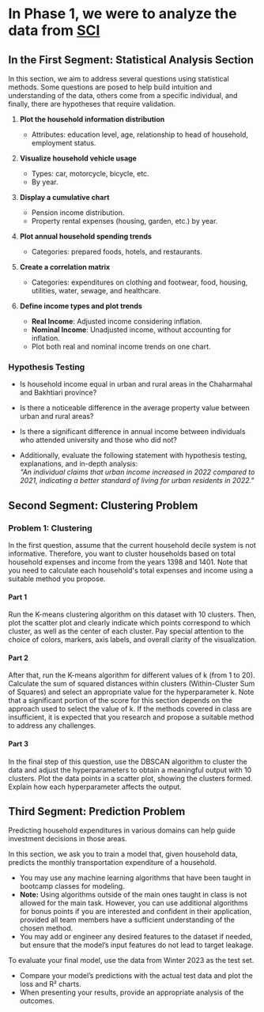 # In Phase 1, we were to analyze the data from [SCI](https://amar.org.ir)

## In the First Segment: Statistical Analysis Section

In this section, we aim to address several questions using statistical methods. Some questions are posed to help build intuition and understanding of the data, others come from a specific individual, and finally, there are hypotheses that require validation.

1. **Plot the household information distribution**  
   - Attributes: education level, age, relationship to head of household, employment status.

2. **Visualize household vehicle usage**  
   - Types: car, motorcycle, bicycle, etc.  
   - By year.

3. **Display a cumulative chart**  
   - Pension income distribution.  
   - Property rental expenses (housing, garden, etc.) by year.

4. **Plot annual household spending trends**  
   - Categories: prepared foods, hotels, and restaurants.

5. **Create a correlation matrix**  
   - Categories: expenditures on clothing and footwear, food, housing, utilities, water, sewage, and healthcare.

6. **Define income types and plot trends**  
   - **Real Income**: Adjusted income considering inflation.  
   - **Nominal Income**: Unadjusted income, without accounting for inflation.  
   - Plot both real and nominal income trends on one chart.

### Hypothesis Testing

- Is household income equal in urban and rural areas in the Chaharmahal and Bakhtiari province?

- Is there a noticeable difference in the average property value between urban and rural areas?

- Is there a significant difference in annual income between individuals who attended university and those who did not?

- Additionally, evaluate the following statement with hypothesis testing, explanations, and in-depth analysis:  
  *"An individual claims that urban income increased in 2022 compared to 2021, indicating a better standard of living for urban residents in 2022."*

## Second Segment: Clustering Problem

### Problem 1: Clustering

In the first question, assume that the current household decile system is not informative. Therefore, you want to cluster households based on total household expenses and income from the years 1398 and 1401. Note that you need to calculate each household's total expenses and income using a suitable method you propose.

#### Part 1

Run the K-means clustering algorithm on this dataset with 10 clusters. Then, plot the scatter plot and clearly indicate which points correspond to which cluster, as well as the center of each cluster. Pay special attention to the choice of colors, markers, axis labels, and overall clarity of the visualization.

#### Part 2

After that, run the K-means algorithm for different values of k (from 1 to 20). Calculate the sum of squared distances within clusters (Within-Cluster Sum of Squares) and select an appropriate value for the hyperparameter k. Note that a significant portion of the score for this section depends on the approach used to select the value of k. If the methods covered in class are insufficient, it is expected that you research and propose a suitable method to address any challenges.

#### Part 3

In the final step of this question, use the DBSCAN algorithm to cluster the data and adjust the hyperparameters to obtain a meaningful output with 10 clusters. Plot the data points in a scatter plot, showing the clusters formed. Explain how each hyperparameter affects the output.

## Third Segment: Prediction Problem

Predicting household expenditures in various domains can help guide investment decisions in those areas.

In this section, we ask you to train a model that, given household data, predicts the monthly transportation expenditure of a household.

- You may use any machine learning algorithms that have been taught in bootcamp classes for modeling.
- **Note:** Using algorithms outside of the main ones taught in class is not allowed for the main task. However, you can use additional algorithms for bonus points if you are interested and confident in their application, provided all team members have a sufficient understanding of the chosen method.
- You may add or engineer any desired features to the dataset if needed, but ensure that the model’s input features do not lead to target leakage.

To evaluate your final model, use the data from Winter 2023 as the test set.

- Compare your model’s predictions with the actual test data and plot the loss and R² charts.
- When presenting your results, provide an appropriate analysis of the outcomes.
